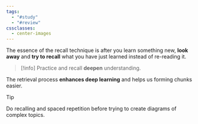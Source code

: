 ```yaml
---
tags:
  - "#study"
  - "#review"
cssclasses:
  - center-images
---
```

The essence of the recall technique is after you learn something new, **look away** and **try to recall** what you have just learned instead of re-reading it.


> [!info] 
> Practice and recall **deepen** understanding.

The retrieval process **enhances deep learning** and helps us forming chunks easier.

> [!tip]
> Do recalling and spaced repetition before trying to create diagrams of complex topics.


